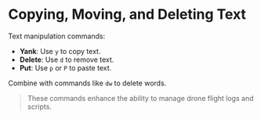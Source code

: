 
# Copying, Moving, and Deleting Text

Text manipulation commands:

- **Yank**: Use `y` to copy text.
- **Delete**: Use `d` to remove text.
- **Put**: Use `p` or `P` to paste text.

Combine with commands like `dw` to delete words.

> These commands enhance the ability to manage drone flight logs and scripts.

